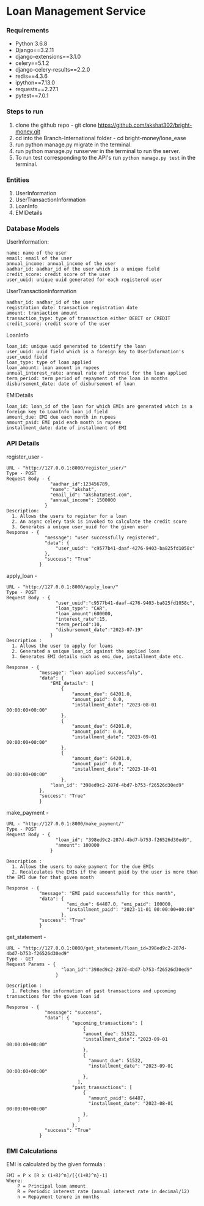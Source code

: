 # Loan Management Service
### Requirements

- Python 3.6.8
- Django==3.2.11
- django-extensions==3.1.0
- celery==5.1.2
- django-celery-results==2.2.0
- redis==4.3.6
- ipython==7.13.0
- requests==2.27.1
- pytest==7.0.1

### Steps to run

1. clone the github repo - git clone https://github.com/akshat302/bright-money.git
2. cd into the Branch-International folder - cd bright-money/lone_ease
3. run python manage.py migrate in the terminal.
4. run python manage.py runserver in the terminal to run the server.
5. To run test corresponding to the API's run `python manage.py test` in the terminal.

### Entities 

1. UserInformation
2. UserTransactionInformation
3. LoanInfo
4. EMIDetails

### Database Models

UserInformation:

	name: name of the user
	email: email of the user
	annual_income: annual_income of the user
	aadhar_id: aadhar_id of the user which is a unique field
	credit_score: credit score of the user
	user_uuid: unique uuid generated for each registered user

UserTransactionInformation

  	aadhar_id: aadhar_id of the user
  	registration_date: transaction registration date
  	amount: transaction amount
  	transaction_type: type of transaction either DEBIT or CREDIT
  	credit_score: credit score of the user

LoanInfo

    loan_id: unique uuid generated to identify the loan
    user_uuid: uuid field which is a foreign key to UserInformation's user_uuid field
    loan_type: type of loan applied
    loan_amount: loan amount in rupees
    annual_interest_rate: annual rate of interest for the loan applied
    term_period: term period of repayment of the loan in months
    disbursement_date: date of disbursement of loan

 EMIDetails
 
    loan_id: loan_id of the loan for which EMIs are generated which is a foreign key to LoanInfo loan_id field 
    amount_due: EMI due each month in rupees
    amount_paid: EMI paid each month in rupees
    installment_date: date of installment of EMI
  
### API Details 

register_user -

    URL - "http://127.0.0.1:8000/register_user/"
    Type - POST
    Request Body - {
                    "aadhar_id":123456789, 
                    "name": "akshat",
                    "email_id": "akshat@test.com",
                    "annual_income": 1500000
                  }
    Description: 
      1. Allows the users to register for a loan
      2. An async celery task is invoked to calculate the credit score
      3. Generates a unique user_uuid for the given user
    Response - {
                  "message": "user successfully registered",
                  "data": {
                      "user_uuid": "c9577b41-daaf-4276-9403-ba825fd1058c"
                  },
                  "success": "True"
                }

apply_loan - 
    
    URL - "http://127.0.0.1:8000/apply_loan/"
    Type - POST
    Request Body - {
                      "user_uuid":"c9577b41-daaf-4276-9403-ba825fd1058c",
                      "loan_type": "CAR",
                      "loan_amount":600000,
                      "interest_rate":15,
                      "term_period":10,
                      "disbursement_date":"2023-07-19"
                    }
    Description :
      1. Allows the user to apply for loans
      2. Generated a unique loan_id against the applied loan
      3. Generates EMI details such as emi_due, installment_date etc.

    Response - {
                "message": "loan applied successfuly",
                "data": {
                    "EMI_details": [
                        {
                            "amount_due": 64201.0,
                            "amount_paid": 0.0,
                            "installment_date": "2023-08-01 00:00:00+00:00"
                        },
                        {
                            "amount_due": 64201.0,
                            "amount_paid": 0.0,
                            "installment_date": "2023-09-01 00:00:00+00:00"
                        },
                        {
                            "amount_due": 64201.0,
                            "amount_paid": 0.0,
                            "installment_date": "2023-10-01 00:00:00+00:00"
                        },
                    "loan_id": "398ed9c2-287d-4bd7-b753-f26526d30ed9"
                },
                "success": "True"
                }

make_payment - 

    URL - "http://127.0.0.1:8000/make_payment/"
    Type - POST
    Request Body - {
                      "loan_id": "398ed9c2-287d-4bd7-b753-f26526d30ed9",
                      "amount": 100000
                    }
          
    Description :
      1. Allows the users to make payment for the due EMIs
      2. Recalculates the EMIs if the amount paid by the user is more than the EMI due for that given month
      
    Response - {
                "message": "EMI paid successfully for this month", 
                "data": {
                          "emi_due": 64487.0, "emi_paid": 100000, 
                          "installment_paid": "2023-11-01 00:00:00+00:00"
                        }, 
                "success": "True"
                }

get_statement - 

    URL - "http://127.0.0.1:8000/get_statement/?loan_id=398ed9c2-287d-4bd7-b753-f26526d30ed9"
    Type - GET
    Request Params - {
                        "loan_id":"398ed9c2-287d-4bd7-b753-f26526d30ed9"
                      }
                      
    Description : 
      1. Fetches the information of past transactions and upcoming transactions for the given loan id
      
    Response - {
                  "message": "success",
                  "data": {
                            "upcoming_transactions": [
                                {  
                                "amount_due": 51522,
                                "installment_date": "2023-09-01 00:00:00+00:00"
                                },
                                {
                                  "amount_due": 51522,
                                  "installment_date": "2023-09-01 00:00:00+00:00"
                                },
                              ],
                            "past_transactions": [
                                {
                                  "amount_paid": 64487,
                                  "installment_date": "2023-08-01 00:00:00+00:00"
                                },
                              ]
                            },
                  "success": "True"
                }
		
### EMI Calculations

EMI is calculated by the given formula :

	EMI = P x [R x (1+R)^n]/[{(1+R)^n}-1]
	Where:
		P = Principal loan amount
		R = Periodic interest rate (annual interest rate in decimal/12)
		n = Repayment tenure in months
